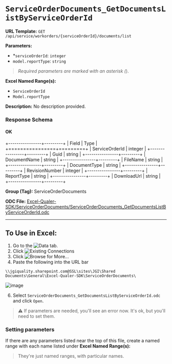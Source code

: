# `ServiceOrderDocuments_GetDocumentsListByServiceOrderId`

**URL Template:**
`GET /api/service/workorders/{serviceOrderId}/documents/list`

**Parameters:**
- *`serviceOrderId`: `integer`
- `model.reportType`: `string`


> *Required parameters are marked with an asterisk (*).

**Excel Named Range(s):**
- `ServiceOrderId`
- `Model.reportType`


**Description:**
No description provided.

### Response Schema

#### OK

+----------------+---------+
| Field          | Type    |
+================+=========+
| ServiceOrderId | integer |
+----------------+---------+
| Guid           | string  |
+----------------+---------+
| DocumentName   | string  |
+----------------+---------+
| FileName       | string  |
+----------------+---------+
| DocumentType   | string  |
+----------------+---------+
| RevisionNumber | integer |
+----------------+---------+
| ReportType     | string  |
+----------------+---------+
| DownloadUrl    | string  |
+----------------+---------+

**Group (Tag):**
ServiceOrderDocuments

**ODC File:**
[Excel-Qualer-SDK/ServiceOrderDocuments/ServiceOrderDocuments_GetDocumentsListByServiceOrderId.odc](https://github.com/Johnson-Gage-Inspection-Inc/qualer-sdk-odc/blob/main/Excel-Qualer-SDK/ServiceOrderDocuments/ServiceOrderDocuments_GetDocumentsListByServiceOrderId.odc)

---

To Use in Excel:
---

1. Go to the ![`Data`](https://github.com/user-attachments/assets/da437a70-57b3-4c5b-bb01-4910ece19ed1)
 tab.
3. Click ![Existing Connections](https://github.com/user-attachments/assets/a2f1ed67-b2e0-4c23-ac90-68c870e60289)
4. Click ![`Browse for More...`](https://github.com/user-attachments/assets/8e698494-6865-41e7-b6fa-043aea81809a)
5. Paste the following into the URL bar
```
\\jgiquality.sharepoint.com@SSL\sites\JGI\Shared Documents\General\Excel-Qualer-SDK\ServiceOrderDocuments\
```

![image](https://github.com/user-attachments/assets/1e1a8d87-0377-446d-aaf5-d78562991db3)

6. Select `ServiceOrderDocuments_GetDocumentsListByServiceOrderId.odc` and click `Open`.

> ⚠️ If parameters are needed, you'll see an error now. It's ok, but you'll need to set them.

### Setting parameters
If there are any parameters listed near the top of this file, create a named range with each name listed under **Excel Named Range(s):**
> They're just named ranges, with particular names.
